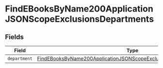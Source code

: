 # FindEBooksByName200ApplicationJSONScopeExclusionsDepartments


## Fields

| Field                                                                                                                                                                       | Type                                                                                                                                                                        | Required                                                                                                                                                                    | Description                                                                                                                                                                 |
| --------------------------------------------------------------------------------------------------------------------------------------------------------------------------- | --------------------------------------------------------------------------------------------------------------------------------------------------------------------------- | --------------------------------------------------------------------------------------------------------------------------------------------------------------------------- | --------------------------------------------------------------------------------------------------------------------------------------------------------------------------- |
| `department`                                                                                                                                                                | [FindEBooksByName200ApplicationJSONScopeExclusionsDepartmentsDepartment](../../models/operations/findebooksbyname200applicationjsonscopeexclusionsdepartmentsdepartment.md) | :heavy_minus_sign:                                                                                                                                                          | N/A                                                                                                                                                                         |